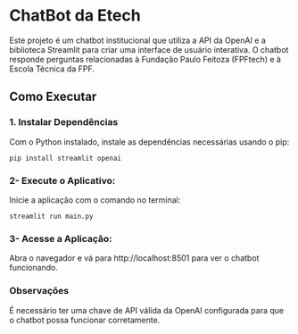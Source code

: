 # ChatBot da Etech
Este projeto é um chatbot institucional que utiliza a API da OpenAI e a biblioteca Streamlit para criar uma interface de usuário interativa. 
O chatbot responde perguntas relacionadas à Fundação Paulo Feitoza (FPFtech) e à Escola Técnica da FPF.

## Como Executar
### 1. Instalar Dependências
Com o Python instalado, instale as dependências necessárias usando o pip:

```pip install streamlit openai```

### 2- Execute o Aplicativo:
Inicie a aplicação com o comando no terminal:

```streamlit run main.py```

### 3- Acesse a Aplicação:

Abra o navegador e vá para http://localhost:8501 para ver o chatbot funcionando.

### Observações
É necessário ter uma chave de API válida da OpenAI configurada para que o chatbot possa funcionar corretamente.

